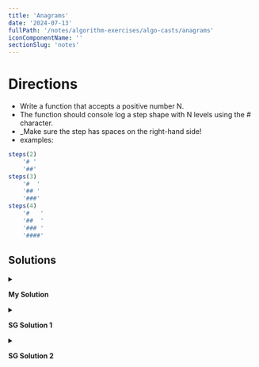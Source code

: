 ```yaml
---
title: 'Anagrams'
date: '2024-07-13'
fullPath: '/notes/algorithm-exercises/algo-casts/anagrams'
iconComponentName: ''
sectionSlug: 'notes'
---
```


# Directions

- Write a function that accepts a positive number N.
- The function should console log a step shape with N levels using the # character.
- _Make sure the step has spaces on the right-hand side!
- examples:
```js
steps(2)
    '# '
    '##'
steps(3)
    '#  '
    '## '
    '###'
steps(4)
    '#   '
    '##  '
    '### '
    '####'
```

## Solutions

<details>

<summary>

**My Solution**

</summary>

```javascript
function steps(n) {
    if (n === 0) {
        return;
    }

    for (let row = 1; row <= n; row++) {
        console.log(''.padStart(row, '#').padEnd(n, ' '));
    }
}

```

</details>

<details>

<summary>

**SG Solution 1**

</summary>

```javascript
function steps(n, row = 0, stair = '') {
    if (n === row) {
        return;
    }

    if (n === stair.length) {
        console.log(stair);
        return steps(n, row + 1);
    }

    const char = stair.length <= row ? '#' : ' ';
    steps(n, row, stair + char)
}
```

</details>

<details>

<summary>

**SG Solution 2**

</summary>

```javascript
function steps(n) {
    for (let row = 0; row < n; row++) {
        let stair = '';

        for (let column = 0; column < n; column++) {
            if (column <= row) {
                stair += '#';
            } else {
                stair += ' ';
            }
        }

        console.log(stair);
    }
}
```

</details>

